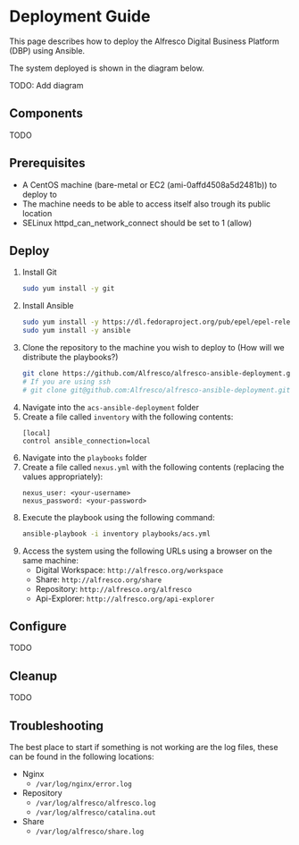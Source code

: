 # Deployment Guide

This page describes how to deploy the Alfresco Digital Business Platform (DBP) using Ansible.

The system deployed is shown in the diagram below.

TODO: Add diagram

## Components

TODO

## Prerequisites

* A CentOS machine (bare-metal or EC2 (ami-0affd4508a5d2481b)) to deploy to
* The machine needs to be able to access itself also trough its public location 
* SELinux httpd_can_network_connect should be set to 1 (allow)

## Deploy

1. Install Git
    ```bash
    sudo yum install -y git
    ```
2. Install Ansible
    ```bash
    sudo yum install -y https://dl.fedoraproject.org/pub/epel/epel-release-latest-7.noarch.rpm
    sudo yum install -y ansible
    ```
3. Clone the repository to the machine you wish to deploy to (How will we distribute the playbooks?)
    ```bash
    git clone https://github.com/Alfresco/alfresco-ansible-deployment.git
    # If you are using ssh
    # git clone git@github.com:Alfresco/alfresco-ansible-deployment.git
    ```
4. Navigate into the `acs-ansible-deployment` folder
5. Create a file called `inventory` with the following contents:
    ```
    [local]
    control ansible_connection=local
    ```
6. Navigate into the `playbooks` folder
7. Create a file called `nexus.yml` with the following contents (replacing the values appropriately):
    ```
    nexus_user: <your-username>
    nexus_password: <your-password>
    ```
8. Execute the playbook using the following command:
    ```bash
    ansible-playbook -i inventory playbooks/acs.yml
    ```
9. Access the system using the following URLs using a browser on the same machine:
    * Digital Workspace: ```http://alfresco.org/workspace```
    * Share: ```http://alfresco.org/share```
    * Repository: ```http://alfresco.org/alfresco```
    * Api-Explorer: ```http://alfresco.org/api-explorer```

## Configure

TODO

## Cleanup

TODO

## Troubleshooting

The best place to start if something is not working are the log files, these can be found in the following locations:

* Nginx 
    * `/var/log/nginx/error.log`
* Repository 
    * `/var/log/alfresco/alfresco.log`
    * `/var/log/alfresco/catalina.out`
* Share 
    * `/var/log/alfresco/share.log`
